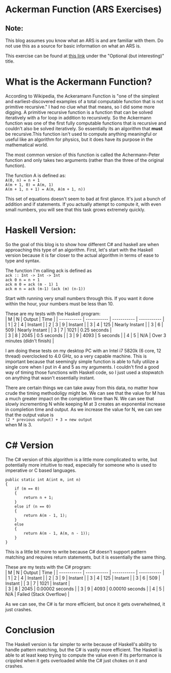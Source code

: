 # Ackerman Function (ARS Exercises)

## Note:
This blog assumes you know what an ARS is and are familiar with them. Do not use this as a source for basic information on what an ARS is. 

This exercise can be found at [this link](https://hackmd.io/@alexhkurz/BJ23jmpIw) under the "Optional (but interesting)" title.

# What is the Ackermann Function?
According to Wikipedia, the Ackeramann Function is "one of the simplest and earliest-discovered examples of a total computable function that is not primitive recursive." I had no clue what that means, so I did some more digging. A primitive recursive function is a function that can be solved iteratively with a for loop in addition to recursively. So the Ackermann function was one of the first fully computable functions that is recursive and couldn't also be solved iteratively. So essentially its an algorithm that **must** be recursive.This function isn't used to compute anything meaningful or useful like an algorithm for physics, but it does have its purpose in the mathematical world.

The most common version of this function is called the Achermann-Peter function and only takes two arguments (rather than the three of the original function).

The function A is defined as: <br />
`A(0, n) = n + 1`<br />
`A(m + 1, 0) = A(m, 1)`<br />
`A(m + 1, n + 1) = A(m, A(m + 1, n))`<br />

This set of equations doesn't seem to bad at first glance. It's just a bunch of addition and if statements. If you actually attempt to compute it, with even small numbers, you will see that this task grows extremely quickly.

# Haskell Version:
So the goal of this blog is to show how different C# and haskell are when approaching this type of an algorithm. First, let's start with the Haskell version because it is far closer to the actual algorithm in terms of ease to type and syntax.

The function I'm calling ack is defined as <br />
`ack :: Int -> Int -> Int`<br />
`ack 0 n = n + 1`<br />
`ack m 0 = ack (m - 1) 1`<br />
`ack m n = ack (m-1) (ack (m) (n-1))`<br />

Start with running very small numbers through this. If you want it done within the hour, your numbers must be less than 10. 

These are my tests with the Haskell program:<br />
| M      | N | Output | Time |
| ----------- | ----------- | ----------- | ----------- |
| 1 | 2 | 4 | Instant |
| 2 | 3 | 9 | Instant |
| 3 | 4 | 125 | Nearly Instant | 
| 3 | 6 | 509 | Nearly Instant |
| 3 | 7 | 1021 | 0.25 seconds |  
| 3 | 8 | 2045 | 0.5 seconds | 
| 3 | 9 | 4093 | 5 seconds | 
| 4 | 5 | N/A | Over 3 minutes (didn't finish) |

I am doing these tests on my desktop PC with an Intel i7 5820k (6 core, 12 thread) overclocked to 4.0 GHz, so a very capable machine. This is important because that seemingly simple function is able to fully utilize a single core when I put in 4 and 5 as my arguments. I couldn't find a good way of timing those functions with Haskell code, so I just used a stopwatch on anything that wasn't essentially instant. 

There are certain things we can take away from this data, no matter how crude the timing methodoligy might be. We can see that the value for M has a much greater impact on the completion time than N. We can see that slowly incrementing N while keeping M at 3 creates an exponential increase in completion time and output. As we increase the value for N, we can see that the output value is <br />
`(2 * previous output) + 3 = new output` <br />
when M is 3. 





# C# Version
The C# version of this algorithm is a little more complicated to write, but potentially more intuitive to read, especially for someone who is used to imperative or C based languages. 

    public static int A(int m, int n)
    {
        if (m == 0)
        {
            return n + 1;
        }
        else if (n == 0)
        {
            return A(m - 1, 1);
        }
        else
        {
            return A(m - 1, A(m, n - 1));
        }
    }
    

This is a little bit more to write because C# doesn't support pattern matching and requires return statements, but it is essentially the same thing.


These are my tests with the C# program:<br />
| M      | N | Output | Time |
| ----------- | ----------- | ----------- | ----------- |
| 1 | 2 | 4 | Instant |
| 2 | 3 | 9 | Instant |
| 3 | 4 | 125 | Instant | 
| 3 | 6 | 509 | Instant |
| 3 | 7 | 1021 | Instant |  
| 3 | 8 | 2045 | 0.00002 seconds | 
| 3 | 9 | 4093 | 0.00010 seconds | 
| 4 | 5 | N/A | Failed (Stack Overflow) |


As we can see, the C# is far more efficient, but once it gets overwhelmed, it just crashes. 

# Conclusion
The Haskell version is far simpler to write because of Haskell's ability to handle pattern matching, but the C# is vastly more efficient. The Haskell is able to at least keep trying to compute the value even if its performance is crippled when it gets overloaded while the C# just chokes on it and crashes.